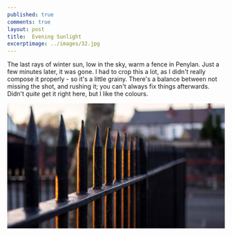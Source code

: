 ```yaml
---
published: true
comments: true
layout: post
title:	Evening Sunlight 
excerptimage: ../images/32.jpg
---
```


The last rays of winter sun, low in the sky, warm a fence in Penylan. Just a few minutes later, it was gone. I had to crop this a lot, as I didn't really compose it properly - so it's a little grainy. There's a balance between not missing the shot, and rushing it; you can't always fix things afterwards. Didn't _quite_ get it right here, but I like the colours. 


[![Image 32/365	25mm	~f/1.8	ISO200	1/320s](../images/32.jpg)](https://www.flickr.com/photos/tmadhavan/16251041157/)